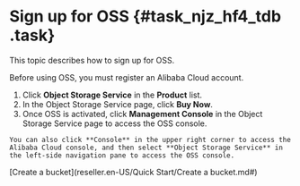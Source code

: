 # Sign up for OSS {#task_njz_hf4_tdb .task}

This topic describes how to sign up for OSS.

Before using OSS, you must register an Alibaba Cloud account.

1.  Click **Object Storage Service** in the **Product** list.  
2.  In the Object Storage Service page, click **Buy Now**. 
3.   Once OSS is activated, click **Management Console** in the Object Storage Service page to access the OSS console. 

    You can also click **Console** in the upper right corner to access the Alibaba Cloud console, and then select **Object Storage Service** in the left-side navigation pane to access the OSS console.


[Create a bucket](reseller.en-US/Quick Start/Create a bucket.md#)

